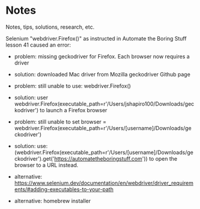 # Notes
Notes, tips, solutions, research, etc.

Selenium "webdriver.Firefox()" as instructed in Automate the Boring Stuff lesson 41 caused an error:
 - problem: missing geckodriver for Firefox. Each browser now requires a driver
 - solution: downloaded Mac driver from Mozilla geckodriver Github page
 - problem: still unable to use: webdriver.Firefox()
 - solution: user webdriver.Firefox(executable_path=r'/Users/jshapiro100/Downloads/geckodriver') to launch a Firefox browser
 - problem: still unable to set browser = webdriver.Firefox(executable_path=r'/Users/[username]/Downloads/geckodriver')
 - solution: use: (webdriver.Firefox(executable_path=r'/Users/[username]/Downloads/geckodriver').get('https://automatetheboringstuff.com')) to open the browser to a URL instead.

 - alternative: https://www.selenium.dev/documentation/en/webdriver/driver_requirements/#adding-executables-to-your-path
 - alternative: homebrew installer
